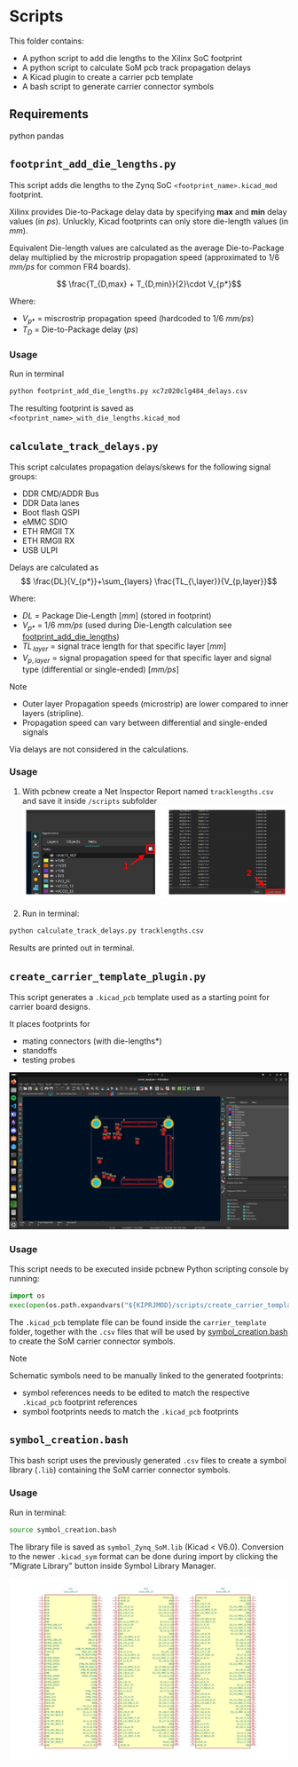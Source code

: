 # Scripts

This  folder contains:
- A python script to add die lengths to the Xilinx SoC footprint
- A python script to calculate SoM pcb track propagation delays
- A Kicad plugin to create a carrier pcb template
- A bash script to generate carrier connector symbols

## Requirements
python pandas



## `footprint_add_die_lengths.py`

This script adds die lengths to the Zynq SoC `<footprint_name>.kicad_mod` footprint.

Xilinx provides Die-to-Package delay data by specifying **max** and **min** delay values (in *ps*). Unluckly, Kicad footprints can only store die-length values (in *mm*).

Equivalent Die-length values are calculated as the average Die-to-Package delay multiplied by the microstrip propagation speed (approximated to 1/6 *mm/ps* for common FR4 boards).

$$ \frac{T_{D,max} + T_{D,min}}{2}\cdot V_{p*}$$

Where:
- $V_{p*}$ = miscrostrip propagation speed (hardcoded to 1/6 *mm/ps*)
- $T_{D}$ = Die-to-Package delay (*ps*)

### Usage
Run in terminal 
```bash
python footprint_add_die_lengths.py xc7z020clg484_delays.csv
```
The resulting footprint is saved as `<footprint_name>_with_die_lengths.kicad_mod`

## `calculate_track_delays.py`
This script calculates propagation delays/skews for the following signal groups:
- DDR CMD/ADDR Bus
- DDR Data lanes
- Boot flash QSPI 
- eMMC SDIO 
- ETH RMGII TX
- ETH RMGII RX
- USB ULPI

Delays are calculated as $$ \frac{DL}{V_{p*}}+\sum_{layers} \frac{TL_{\,layer}}{V_{p,layer}}$$

Where:
- $DL$ = Package Die-Length [*mm*] (stored in footprint)
- $V_{p*}$ = 1/6 *mm/ps* (used during Die-Length calculation see [footprint_add_die_lengths](#footprint_add_die_lengthspy))
- $TL_{\,layer}$ = signal trace length for that specific layer [*mm*]
- $V_{p,layer}$ = signal propagation speed for that specific layer and signal type (differential or single-ended) [*mm/ps*]

>[!NOTE]
>- Outer layer Propagation speeds (microstrip) are lower compared to inner layers (stripline).
>- Propagation speed can vary between differential and single-ended signals

Via delays are not considered in the calculations. 

### Usage
1. With pcbnew create a Net Inspector Report named `tracklengths.csv` and save it inside `/scripts` subfolder
![](../pictures/create_net_report.png)

2. Run in terminal:
```bash
python calculate_track_delays.py tracklengths.csv
```
Results are printed out in terminal.

## `create_carrier_template_plugin.py` 

This script generates a `.kicad_pcb` template used as a starting point for carrier board designs.

It places footprints for
- mating connectors (with die-lengths*)
- standoffs
- testing probes

![](../pictures/carrier_template.png)

### Usage
This script needs to be executed inside pcbnew Python scripting console by running:
```python
import os
exec(open(os.path.expandvars("${KIPRJMOD}/scripts/create_carrier_template_plugin.py")).read())
```
The `.kicad_pcb` template file can be found inside the `carrier_template` folder, together with the `.csv` files that will be used by [symbol_creation.bash](#symbol_creationbash) to create the SoM carrier connector symbols.

>[!NOTE]
>Schematic symbols need to be manually linked to the  generated footprints:
>- symbol references needs to be edited to match the  respective `.kicad_pcb` footprint references
>- symbol footprints needs to match the `.kicad_pcb` footprints
## `symbol_creation.bash`

This bash script uses the previously generated `.csv` files to create a  symbol library (`.lib`) containing the SoM carrier  connector symbols.
### Usage
Run in terminal:
```bash
source symbol_creation.bash
```
The library file is saved as `symbol_Zynq_SoM.lib` (Kicad < V6.0). Conversion to the newer `.kicad_sym` format can be done during import by clicking the "Migrate Library" button inside Symbol Library Manager.

![](../pictures/SoM_carrier_symbols.png)






